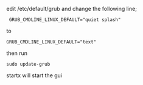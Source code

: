 edit /etc/default/grub and change the following line;

` GRUB_CMDLINE_LINUX_DEFAULT="quiet splash"`

to

`GRUB_CMDLINE_LINUX_DEFAULT="text"`

then run

`sudo update-grub`

startx will start the gui
